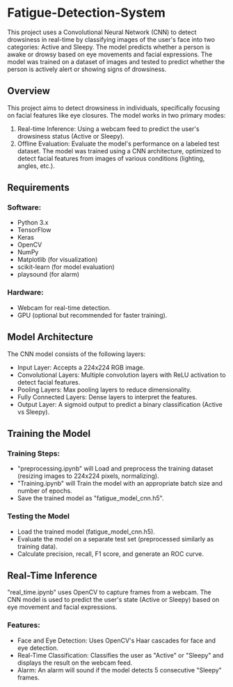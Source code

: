 # Fatigue-Detection-System

This project uses a Convolutional Neural Network (CNN) to detect drowsiness in real-time by classifying images of the user's face into two categories: Active and Sleepy. The model predicts whether a person is awake or drowsy based on eye movements and facial expressions. The model was trained on a dataset of images and tested to predict whether the person is actively alert or showing signs of drowsiness.

## Overview
This project aims to detect drowsiness in individuals, specifically focusing on facial features like eye closures. The model works in two primary modes:
1. Real-time Inference: Using a webcam feed to predict the user's drowsiness status (Active or Sleepy).
2. Offline Evaluation: Evaluate the model's performance on a labeled test dataset.
The model was trained using a CNN architecture, optimized to detect facial features from images of various conditions (lighting, angles, etc.).

## Requirements
### Software:
- Python 3.x
- TensorFlow
- Keras
- OpenCV
- NumPy
- Matplotlib (for visualization)
- scikit-learn (for model evaluation)
- playsound (for alarm)
### Hardware:
- Webcam for real-time detection.
- GPU (optional but recommended for faster training).

## Model Architecture

The CNN model consists of the following layers:
- Input Layer: Accepts a 224x224 RGB image.
- Convolutional Layers: Multiple convolution layers with ReLU activation to detect facial features.
- Pooling Layers: Max pooling layers to reduce dimensionality.
- Fully Connected Layers: Dense layers to interpret the features.
- Output Layer: A sigmoid output to predict a binary classification (Active vs Sleepy).

## Training the Model
### Training Steps:
- "preprocessing.ipynb" will Load and preprocess the training dataset (resizing images to 224x224 pixels, normalizing).
- "Training.ipynb" will Train the model with an appropriate batch size and number of epochs.
- Save the trained model as "fatigue_model_cnn.h5".
### Testing the Model
- Load the trained model (fatigue_model_cnn.h5).
- Evaluate the model on a separate test set (preprocessed similarly as training data).
- Calculate precision, recall, F1 score, and generate an ROC curve.
## Real-Time Inference
"real_time.ipynb" uses OpenCV to capture frames from a webcam. The CNN model is used to predict the user's state (Active or Sleepy) based on eye movement and facial expressions.

### Features:
- Face and Eye Detection: Uses OpenCV's Haar cascades for face and eye detection.
- Real-Time Classification: Classifies the user as "Active" or "Sleepy" and displays the result on the webcam feed.
- Alarm: An alarm will sound if the model detects 5 consecutive "Sleepy" frames.
